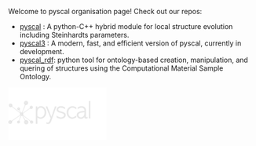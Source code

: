 Welcome to pyscal organisation page! Check out our repos:

- [pyscal](https://github.com/pyscal/pyscal) : A python-C++ hybrid module for local structure evolution including Steinhardts parameters.
- [pyscal3](https://github.com/pyscal/pyscal3) : A modern, fast, and efficient version of pyscal, currently in development.
- [pyscal_rdf](https://github.com/pyscal/pyscal_rdf): python tool for ontology-based creation, manipulation, and quering of structures using the Computational Material Sample Ontology.

<img src="https://github.com/pyscal/pyscal3/blob/main/docs/source/_static/pyscal_logo2.png" alt="drawing" width="200"/>

